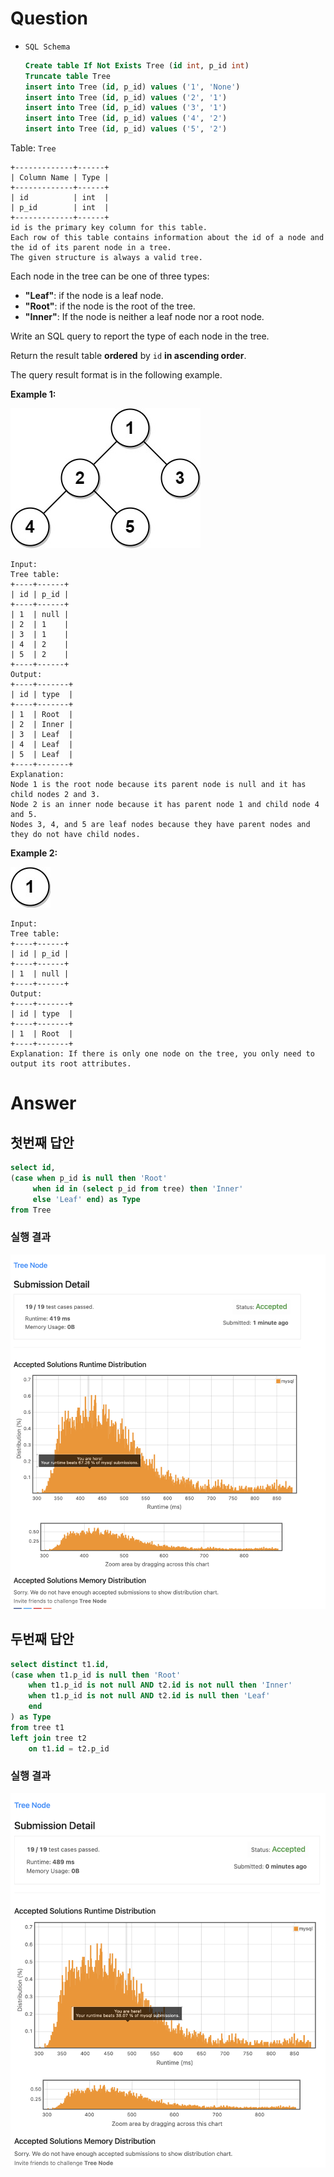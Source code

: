 # Question

- `SQL Schema`
    
    ```sql
    Create table If Not Exists Tree (id int, p_id int)
    Truncate table Tree
    insert into Tree (id, p_id) values ('1', 'None')
    insert into Tree (id, p_id) values ('2', '1')
    insert into Tree (id, p_id) values ('3', '1')
    insert into Tree (id, p_id) values ('4', '2')
    insert into Tree (id, p_id) values ('5', '2')
    ```
    

Table: `Tree`

```
+-------------+------+
| Column Name | Type |
+-------------+------+
| id          | int  |
| p_id        | int  |
+-------------+------+
id is the primary key column for this table.
Each row of this table contains information about the id of a node and the id of its parent node in a tree.
The given structure is always a valid tree.

```

Each node in the tree can be one of three types:

- **"Leaf"**: if the node is a leaf node.
- **"Root"**: if the node is the root of the tree.
- **"Inner"**: If the node is neither a leaf node nor a root node.

Write an SQL query to report the type of each node in the tree.

Return the result table **ordered** by `id` **in ascending order**.

The query result format is in the following example.

**Example 1:**

![Untitled](../../../image/leetcode/608_Tree_Node/tree1.jpeg)

```
Input:
Tree table:
+----+------+
| id | p_id |
+----+------+
| 1  | null |
| 2  | 1    |
| 3  | 1    |
| 4  | 2    |
| 5  | 2    |
+----+------+
Output:
+----+-------+
| id | type  |
+----+-------+
| 1  | Root  |
| 2  | Inner |
| 3  | Leaf  |
| 4  | Leaf  |
| 5  | Leaf  |
+----+-------+
Explanation:
Node 1 is the root node because its parent node is null and it has child nodes 2 and 3.
Node 2 is an inner node because it has parent node 1 and child node 4 and 5.
Nodes 3, 4, and 5 are leaf nodes because they have parent nodes and they do not have child nodes.

```

**Example 2:**

![Untitled](../../../image/leetcode/608_Tree_Node/tree2.jpeg)

```
Input:
Tree table:
+----+------+
| id | p_id |
+----+------+
| 1  | null |
+----+------+
Output:
+----+-------+
| id | type  |
+----+-------+
| 1  | Root  |
+----+-------+
Explanation: If there is only one node on the tree, you only need to output its root attributes.
```

# Answer

## 첫번째 답안
```sql
select id,
(case when p_id is null then 'Root'
     when id in (select p_id from tree) then 'Inner'
     else 'Leaf' end) as Type
from Tree
```

### 실행 결과
![Untitled](../../../image/leetcode/608_Tree_Node/image_0.png)

## 두번째 답안

```sql
select distinct t1.id,
(case when t1.p_id is null then 'Root'
    when t1.p_id is not null AND t2.id is not null then 'Inner'
    when t1.p_id is not null AND t2.id is null then 'Leaf'
    end
) as Type 
from tree t1
left join tree t2
    on t1.id = t2.p_id
```

### 실행 결과
![Untitled](../../../image/leetcode/608_Tree_Node/image_1.png)